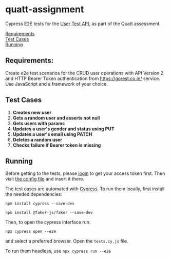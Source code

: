 # quatt-assignment

Cypress E2E tests for the [User Test API](https://gorest.co.in), as part of the Quatt assessment.

[Requirements](#requierements)<br>
[Test Cases](#test-cases)<br>
[Running](#running)<br>

## Requirements:

Create e2e test scenarios for the CRUD user operations with API Version 2 and HTTP Bearer Token authentication from https://gorest.co.in/ service. 
Use JavaScript and a framework of your choice.

## Test Cases

1. **Creates new user**
2. **Gets a random user and asserts not null**
3. **Gets users with params**
4. **Updates a user's gender and status using PUT**
5. **Updates a user's email using PATCH**
6. **Deletes a random user**
7. **Checks failure if Bearer token is missing**

## Running

Before getting to the tests, please [login](https://gorest.co.in/consumer/login) to get your access token first.
Then visit [the config file](/cypress.config.js) and insert it there.

The test cases are automated with [Cypress](https://github.com/cypress-io/cypress).
To run them locally, first install the needed dependencies:

```npm install cypress --save-dev``` <br>

```npm install @faker-js/faker --save-dev```

Then, to open the cypress interface run:

```npx cypress open --e2e```

and select a preferred browser. Open the ```tests.cy.js``` file.

To run them headless, use 
```npx cypress run --e2e```
